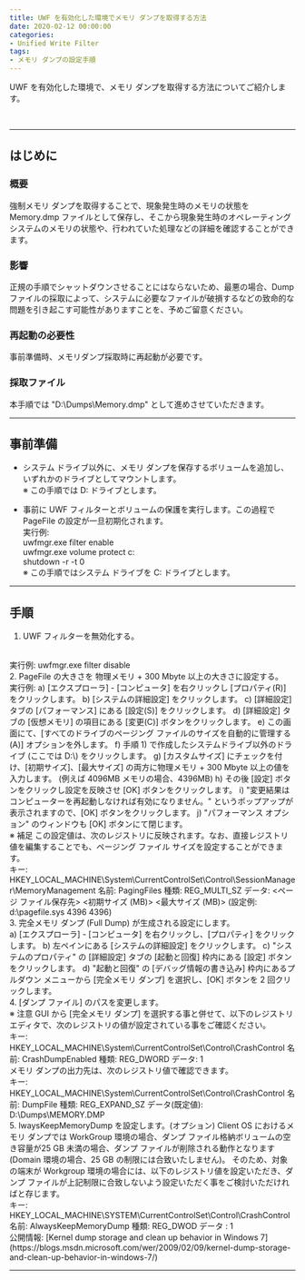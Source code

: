 ```yaml
---
title: UWF を有効化した環境でメモリ ダンプを取得する方法
date: 2020-02-12 00:00:00
categories:
- Unified Write Filter
tags:
- メモリ ダンプの設定手順
---
```


UWF を有効化した環境で、メモリ ダンプを取得する方法についてご紹介します。
<!-- more -->
<br>

***
## はじめに

### 概要
強制メモリ ダンプを取得することで、現象発生時のメモリの状態を Memory.dmp ファイルとして保存し、そこから現象発生時のオペレーティング システムのメモリの状態や、行われていた処理などの詳細を確認することができます。  

### 影響
正規の手順でシャットダウンさせることにはならないため、最悪の場合、Dump ファイルの採取によって、システムに必要なファイルが破損するなどの致命的な問題を引き起こす可能性がありますことを、予めご留意ください。  

### 再起動の必要性
事前準備時、メモリダンプ採取時に再起動が必要です。  

### 採取ファイル
本手順では "D:\Dumps\Memory.dmp" として進めさせていただきます。  
***
## 事前準備
- システム ドライブ以外に、メモリ ダンプを保存するボリュームを追加し、いずれかのドライブとしてマウントします。  
※ この手順では D: ドライブとします。  

- 事前に UWF フィルターとボリュームの保護を実行します。この過程で PageFile の設定が一旦初期化されます。  
実行例:  
uwfmgr.exe filter enable  
uwfmgr.exe volume protect c:  
shutdown -r -t 0  
※ この手順ではシステム ドライブを C: ドライブとします。
***
## 手順
1. UWF フィルターを無効化する。  
<br>
実行例:  
uwfmgr.exe filter disable  
<br>  
2. PageFile の大きさを 物理メモリ + 300 Mbyte 以上の大きさに設定する。  
<br>
実行例:  
a) [エクスプローラ] - [コンピュータ] を右クリックし [プロパティ(R)] をクリックします。  
b) [システムの詳細設定] をクリックします。  
c) [詳細設定] タブの [パフォーマンス] にある [設定(S)] をクリックします。  
d) [詳細設定] タブの [仮想メモリ] の項目にある [変更(C)] ボタンをクリックします。  
e) この画面にて、[すべてのドライブのページング ファイルのサイズを自動的に管理する(A)] オプションを外します。  
f) 手順 1) で作成したシステムドライブ以外のドライブ (ここでは D:\) をクリックします。  
g) [カスタムサイズ] にチェックを付け、[初期サイズ]、[最大サイズ] の両方に物理メモリ + 300 Mbyte 以上の値を入力します。 (例えば 4096MB メモリの場合、4396MB)  
h) その後 [設定] ボタンをクリックし設定を反映させ [OK] ボタンをクリックします。  
i) "変更結果はコンピューターを再起動しなければ有効になりません。" というポップアップが表示されますので、[OK] ボタンをクリックします。  
j) "パフォーマンス オプション" のウィンドウも [OK] ボタンにて閉じます。  
<br>
※ 補足  
この設定値は、次のレジストリに反映されます。なお、直接レジストリ値を編集することでも、ページング ファイル サイズを設定することができます。  
<br>
キー: HKEY_LOCAL_MACHINE\System\CurrentControlSet\Control\SessionManager\MemoryManagement  
名前: PagingFiles  
種類: REG_MULTI_SZ  
データ: <ページ ファイル保存先> <初期サイズ (MB)> <最大サイズ (MB)> (設定例: d:\pagefile.sys 4396 4396)  
<br>
3. 完全メモリ ダンプ (Full Dump) が生成される設定にします。  
<br>
a) [エクスプローラ] - [コンピュータ] を右クリックし、[プロパティ] をクリックします。  
b) 左ペインにある [システムの詳細設定] をクリックします。  
c) "システムのプロパティ" の [詳細設定] タブの [起動と回復] 枠内にある [設定] ボタンをクリックします。  
d) "起動と回復" の [デバッグ情報の書き込み] 枠内にあるプルダウン メニューから [完全メモリ ダンプ] を選択し、[OK] ボタンを 2 回クリックします。  
<br>
4. [ダンプ ファイル] のパスを変更します。  
<br>
※ 注意  
GUI から [完全メモリ ダンプ] を選択する事と併せて、以下のレジストリ エディタで、次のレジストリの値が設定されている事をご確認ください。  
<br>
キー: HKEY_LOCAL_MACHINE\System\CurrentControlSet\Control\CrashControl  
名前: CrashDumpEnabled  
種類: REG_DWORD  
データ: 1  
<br>
メモリ ダンプの出力先は、次のレジストリ値で確認できます。  
<br>
キー: HKEY_LOCAL_MACHINE\System\CurrentControlSet\Control\CrashControl  
名前: DumpFile  
種類: REG_EXPAND_SZ  
データ(既定値): D:\Dumps\MEMORY.DMP  
<br>
5. lwaysKeepMemoryDump を設定します。(オプション)  
Client OS におけるメモリ ダンプでは WorkGroup 環境の場合、ダンプ ファイル格納ボリュームの空き容量が25 GB 未満の場合、ダンプ ファイルが削除される動作となります (Domain 環境の場合、25 GB の制限には合致いたしません)。  
そのため、対象の端末が Workgroup 環境の場合には、以下のレジストリ値を設定いただき、ダンプ ファイルが上記制限に合致しないよう設定いただく事をご検討いただければと存じます。  
<br>
キー: HKEY_LOCAL_MACHINE\SYSTEM\CurrentControlSet\Control\CrashControl  
名前: AlwaysKeepMemoryDump  
種類: REG_DWOD  
データ : 1  
<br>
公開情報:  
[Kernel dump storage and clean up behavior in Windows 7](https://blogs.msdn.microsoft.com/wer/2009/02/09/kernel-dump-storage-and-clean-up-behavior-in-windows-7/)



***